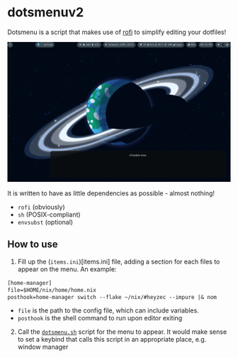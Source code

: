 # dotsmenuv2

Dotsmenu is a script that makes use of [rofi](https://github.com/davatorium/rofi) to simplify editing your dotfiles!

![Showcase](./showcase.gif)

It is written to have as little dependencies as possible - almost nothing!
- `rofi` (obviously)
- `sh` (POSIX-compliant)
- `envsubst` (optional)

## How to use
1. Fill up the (`items.ini`)[items.ini] file, adding a section for each files to appear on the menu. An example:
```
[home-manager]
file=$HOME/nix/home/home.nix
posthook=home-manager switch --flake ~/nix/#heyzec --impure |& nom
```
- `file` is the path to the config file, which can include variables.
- `posthook` is the shell command to run upon editor exiting

2. Call the [`dotsmenu.sh`](dotsmenu.sh) script for the menu to appear. It would make sense to set a keybind
that calls this script in an appropriate place, e.g. window manager

